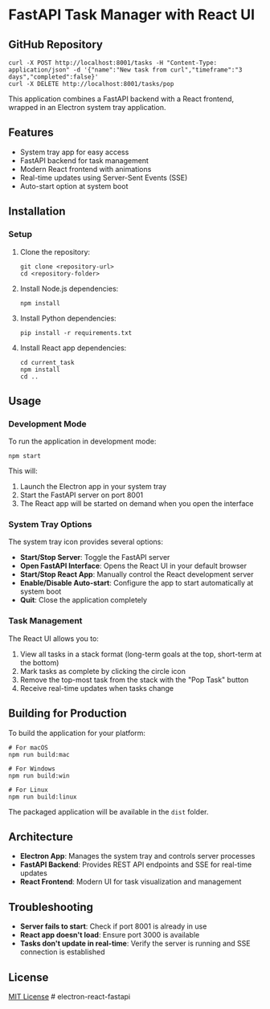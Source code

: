 # FastAPI Task Manager with React UI

## GitHub Repository

```
curl -X POST http://localhost:8001/tasks -H "Content-Type: application/json" -d '{"name":"New task from curl","timeframe":"3 days","completed":false}'
curl -X DELETE http://localhost:8001/tasks/pop
```

This application combines a FastAPI backend with a React frontend, wrapped in an Electron system tray application.

## Features

- System tray app for easy access
- FastAPI backend for task management
- Modern React frontend with animations
- Real-time updates using Server-Sent Events (SSE)
- Auto-start option at system boot

## Installation


### Setup

1. Clone the repository:
   ```
   git clone <repository-url>
   cd <repository-folder>
   ```

2. Install Node.js dependencies:
   ```
   npm install
   ```

3. Install Python dependencies:
   ```
   pip install -r requirements.txt
   ```

4. Install React app dependencies:
   ```
   cd current_task
   npm install
   cd ..
   ```

## Usage

### Development Mode

To run the application in development mode:

```
npm start
```

This will:
1. Launch the Electron app in your system tray
2. Start the FastAPI server on port 8001
3. The React app will be started on demand when you open the interface

### System Tray Options

The system tray icon provides several options:

- **Start/Stop Server**: Toggle the FastAPI server
- **Open FastAPI Interface**: Opens the React UI in your default browser
- **Start/Stop React App**: Manually control the React development server
- **Enable/Disable Auto-start**: Configure the app to start automatically at system boot
- **Quit**: Close the application completely

### Task Management

The React UI allows you to:

1. View all tasks in a stack format (long-term goals at the top, short-term at the bottom)
2. Mark tasks as complete by clicking the circle icon
3. Remove the top-most task from the stack with the "Pop Task" button
4. Receive real-time updates when tasks change

## Building for Production

To build the application for your platform:

```
# For macOS
npm run build:mac

# For Windows
npm run build:win

# For Linux
npm run build:linux
```

The packaged application will be available in the `dist` folder.

## Architecture

- **Electron App**: Manages the system tray and controls server processes
- **FastAPI Backend**: Provides REST API endpoints and SSE for real-time updates
- **React Frontend**: Modern UI for task visualization and management

## Troubleshooting

- **Server fails to start**: Check if port 8001 is already in use
- **React app doesn't load**: Ensure port 3000 is available
- **Tasks don't update in real-time**: Verify the server is running and SSE connection is established

## License

[MIT License](LICENSE) # electron-react-fastapi
